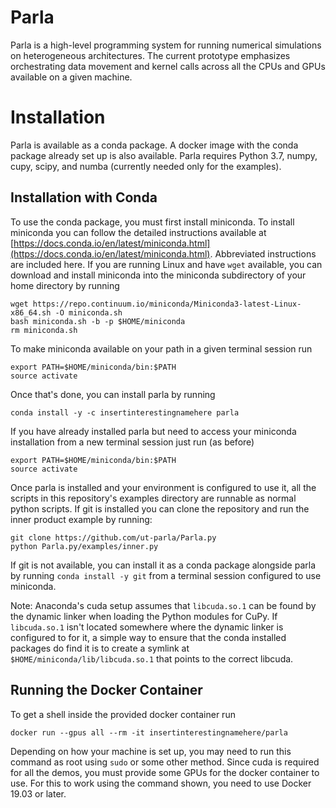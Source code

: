 # Parla

Parla is a high-level programming system for running numerical simulations on heterogeneous architectures.
The current prototype emphasizes orchestrating data movement and kernel calls across all the CPUs and GPUs available on a given machine.

# Installation

Parla is available as a conda package. A docker image with the conda package already set up is also available. Parla requires Python 3.7, numpy, cupy, scipy, and numba (currently needed only for the examples).

## Installation with Conda

To use the conda package, you must first install miniconda.
To install miniconda you can follow the detailed instructions available at [https://docs.conda.io/en/latest/miniconda.html](https://docs.conda.io/en/latest/miniconda.html).
Abbreviated instructions are included here.
If you are running Linux and have `wget` available, you can download and install miniconda into the miniconda subdirectory of your home directory by running

```
wget https://repo.continuum.io/miniconda/Miniconda3-latest-Linux-x86_64.sh -O miniconda.sh
bash miniconda.sh -b -p $HOME/miniconda
rm miniconda.sh
```

To make miniconda available on your path in a given terminal session run
```
export PATH=$HOME/miniconda/bin:$PATH
source activate
```

Once that's done, you can install parla by running

```
conda install -y -c insertinterestingnamehere parla
```

If you have already installed parla but need to access your miniconda installation from a new terminal session just run (as before)
```
export PATH=$HOME/miniconda/bin:$PATH
source activate
```

Once parla is installed and your environment is configured to use it, all the scripts in this repository's examples directory are runnable as normal python scripts.
If git is installed you can clone the repository and run the inner product example by running:

```
git clone https://github.com/ut-parla/Parla.py
python Parla.py/examples/inner.py
```

If git is not available, you can install it as a conda package alongside parla by running `conda install -y git` from a terminal session configured to use miniconda.

Note: Anaconda's cuda setup assumes that `libcuda.so.1` can be found by the dynamic linker when loading the Python modules for CuPy.
If `libcuda.so.1` isn't located somewhere where the dynamic linker is configured to for it, a simple way to ensure that the conda installed packages do find it is to create a symlink at `$HOME/miniconda/lib/libcuda.so.1` that points to the correct libcuda.

## Running the Docker Container

To get a shell inside the provided docker container run

```
docker run --gpus all --rm -it insertinterestingnamehere/parla
```

Depending on how your machine is set up, you may need to run this command as root using `sudo` or some other method.
Since cuda is required for all the demos, you must provide some GPUs for the docker container to use.
For this to work using the command shown, you need to use Docker 19.03 or later.
